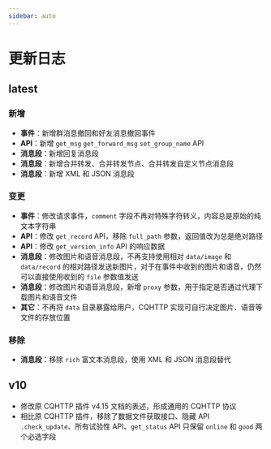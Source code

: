 ```yaml
---
sidebar: auto
---
```


# 更新日志

## latest

### 新增

- **事件**：新增群消息撤回和好友消息撤回事件
- **API**：新增 `get_msg` `get_forward_msg` `set_group_name` API
- **消息段**：新增回复消息段
- **消息段**：新增合并转发、合并转发节点、合并转发自定义节点消息段
- **消息段**：新增 XML 和 JSON 消息段

### 变更

- **事件**：修改请求事件，`comment` 字段不再对特殊字符转义，内容总是原始的纯文本字符串
- **API**：修改 `get_record` API，移除 `full_path` 参数，返回值改为总是绝对路径
- **API**：修改 `get_version_info` API 的响应数据
- **消息段**：修改图片和语音消息段，不再支持使用相对 `data/image` 和 `data/record` 的相对路径发送新图片，对于在事件中收到的图片和语音，仍然可以直接使用收到的 `file` 参数值发送
- **消息段**：修改图片和语音消息段，新增 `proxy` 参数，用于指定是否通过代理下载图片和语音文件
- **其它**：不再将 `data` 目录暴露给用户，CQHTTP 实现可自行决定图片、语音等文件的存放位置

### 移除

- **消息段**：移除 `rich` 富文本消息段，使用 XML 和 JSON 消息段替代

## v10

- 修改原 CQHTTP 插件 v4.15 文档的表述，形成通用的 CQHTTP 协议
- 相比原 CQHTTP 插件，移除了数据文件获取接口、隐藏 API `.check_update`、所有试验性 API、`get_status` API 只保留 `online` 和 `good` 两个必选字段
